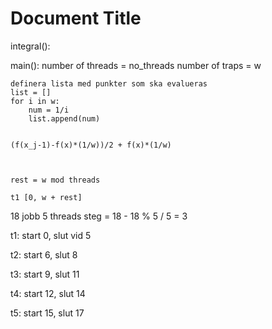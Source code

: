 # Document Title

integral():
    

main():
    number of threads = no_threads
    number of traps = w
    
    definera lista med punkter som ska evalueras
    list = []
    for i in w:
        num = 1/i
        list.append(num)
    
    
    (f(x_j-1)-f(x)*(1/w))/2 + f(x)*(1/w)
    
    
    
    rest = w mod threads
    
    t1 [0, w + rest]
   
   
   18 jobb
   5 threads
   steg = 18 - 18 % 5 / 5 = 3
   
   
   t1: start 0, slut vid 5
   
   t2: start 6, slut 8
   
   t3: start 9, slut 11
   
   t4: start 12, slut 14
   
   t5: start 15, slut 17
